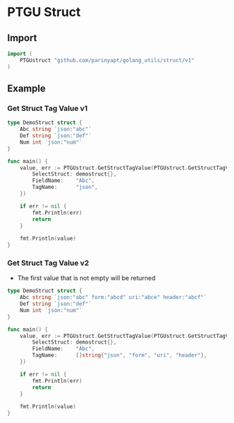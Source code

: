 # PTGU Struct

## Import
```go
import (
	PTGUstruct "github.com/parinyapt/golang_utils/struct/v1"
)
```

## Example
### Get Struct Tag Value v1
```go
type DemoStruct struct {
	Abc string `json:"abc"`
	Def string `json:"def"`
	Num int `json:"num"`
}

func main() {
	value, err := PTGUstruct.GetStructTagValue(PTGUstruct.GetStructTagValueParam{
		SelectStruct: demostruct{},
		FieldName:    "Abc",
		TagName:      "json",
	})

	if err != nil {
		fmt.Println(err)
		return
	}
	
	fmt.Println(value)
}
```

### Get Struct Tag Value v2
- The first value that is not empty will be returned
```go
type DemoStruct struct {
	Abc string `json:"abc" form:"abcd" uri:"abce" header:"abcf"`
	Def string `json:"def"`
	Num int `json:"num"`
}

func main() {
	value, err := PTGUstruct.GetStructTagValue(PTGUstruct.GetStructTagValueParam{
		SelectStruct: demostruct{},
		FieldName:    "Abc",
		TagName:      []string{"json", "form", "uri", "header"},
	})

	if err != nil {
		fmt.Println(err)
		return
	}
	
	fmt.Println(value)
}
```
